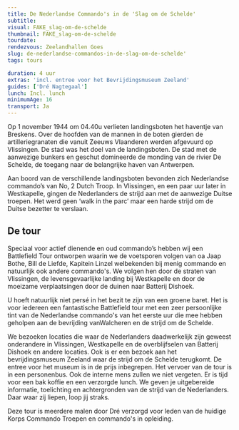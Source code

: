 ```yaml
---
title: De Nederlandse Commando's in de 'Slag om de Schelde'
subtitle:
visual: FAKE_slag-om-de-schelde
thumbnail: FAKE_slag-om-de-schelde
tourdate:
rendezvous: Zeelandhallen Goes
slug: de-nederlandse-commandos-in-de-slag-om-de-schelde'
tags: tours

duration: 4 uur
extras: 'incl. entree voor het Bevrijdingsmuseum Zeeland'
guides: ['Dré Nagtegaal']
lunch: Incl. lunch
minimumAge: 16
transport: Ja
---
```


Op 1 november 1944 om 04.40u verlieten landingsboten het haventje van Breskens. Over de hoofden van de mannen in de boten gierden de artilleriegranaten die vanuit Zeeuws Vlaanderen werden afgevuurd op Vlissingen. De stad was het doel van de landingsboten. De stad met de aanwezige bunkers en geschut domineerde de monding van de rivier De Schelde, de toegang naar de belangrijke haven van Antwerpen.

Aan boord van de verschillende landingsboten bevonden zich Nederlandse commando’s van No, 2 Dutch Troop. In Vlissingen, en een paar uur later in Westkapelle, gingen de Nederlanders de strijd aan met de aanwezige Duitse troepen. Het werd geen ‘walk in the parc’ maar een harde strijd om de Duitse bezetter te verslaan.

## De tour
Speciaal voor actief dienende en oud commando’s hebben wij een Battlefield Tour ontworpen waarin we de voetsporen volgen van oa Jaap Bothe, Bill de Liefde, Kapitein Linzel welbekenden bij menig commando en natuurlijk ook andere commando's. We volgen hen door de straten van Vlissingen, de levensgevaarlijke landing bij Westkapelle en door de moeizame verplaatsingen door de duinen naar Batterij Dishoek.

U hoeft natuurlijk niet persé in het bezit te zijn van een groene baret. Het is voor iedereen een fantastische Battlefield tour met een zeer persoonlijke tint van de Nederlandse commando's van het eerste uur die mee hebben geholpen aan de bevrijding vanWalcheren en de strijd om de Schelde.

We bezoeken locaties die waar de Nederlanders daadwerkelijk zijn geweest onderandere in Vlissingen, Westkapelle en de overblijfselen van Batterij Dishoek en andere locaties. Ook is er een bezoek aan het bevrijdingsmuseum Zeeland waar de strijd om de Schelde terugkomt. De entree voor het museum is in de prijs inbegrepen. Het vervoer van de tour is in een personenbus. Ook de interne mens zullen we niet vergeten. Er is tijd voor een bak koffie en een verzorgde lunch. We geven je uitgebereide informatie, toelichting en achtergronden van de strijd van de Nederlanders. Daar waar zij liepen, loop jij straks.

Deze tour is meerdere malen door Dré verzorgd voor leden van de huidige Korps Commando Troepen en commando's in opleiding.
